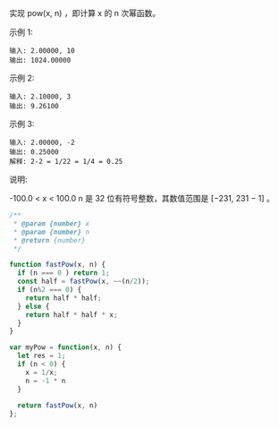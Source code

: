 
实现 pow(x, n) ，即计算 x 的 n 次幂函数。

示例 1:
```
输入: 2.00000, 10
输出: 1024.00000
```
示例 2:
```
输入: 2.10000, 3
输出: 9.26100
```
示例 3:
```
输入: 2.00000, -2
输出: 0.25000
解释: 2-2 = 1/22 = 1/4 = 0.25
```
说明:

-100.0 < x < 100.0
n 是 32 位有符号整数，其数值范围是 [−231, 231 − 1] 。

```js
/**
 * @param {number} x
 * @param {number} n
 * @return {number}
 */

function fastPow(x, n) {
  if (n === 0 ) return 1;
  const half = fastPow(x, ~~(n/2));
  if (n%2 === 0) {
    return half * half;
  } else {
    return half * half * x;
  }
}

var myPow = function(x, n) {
  let res = 1;
  if (n < 0) {
    x = 1/x;
    n = -1 * n
  }
  
  return fastPow(x, n)
};


```